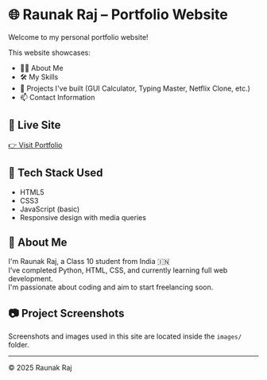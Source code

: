 # 🌐 Raunak Raj – Portfolio Website

Welcome to my personal portfolio website!

This website showcases:
- 🧑‍💻 About Me
- 🛠️ My Skills
- 💼 Projects I've built (GUI Calculator, Typing Master, Netflix Clone, etc.)
- 📫 Contact Information

## 🔗 Live Site

[👉 Visit Portfolio](https://raunakraj.github.io)

## 📁 Tech Stack Used

- HTML5
- CSS3
- JavaScript (basic)
- Responsive design with media queries

## 🧠 About Me

I'm Raunak Raj, a Class 10 student from India 🇮🇳  
I’ve completed Python, HTML, CSS, and currently learning full web development.  
I'm passionate about coding and aim to start freelancing soon.

## 📷 Project Screenshots

Screenshots and images used in this site are located inside the `images/` folder.

---

© 2025 Raunak Raj

